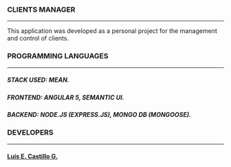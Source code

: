 ### CLIENTS MANAGER
____
This application was developed as a personal project for the management and control of clients.


### PROGRAMMING LANGUAGES
____
##### STACK USED: MEAN.
##### FRONTEND: ANGULAR 5, SEMANTIC UI.
##### BACKEND: NODE.JS (EXPRESS.JS), MONGO DB (MONGOOSE).

### DEVELOPERS
____
#### [Luis E. Castillo G.](http://github.com/CastilloLuis)